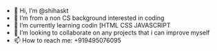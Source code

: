 - 👋 Hi, I’m @shihaskt
- 👀 I’m from a non CS background interested in coding 
- 🌱 I’m currently learning codin [HTML CSS JAVASCRIPT
- 💞️ I’m looking to collaborate on any projects that i can improve myself
- 📫 How to reach me: +919495076095

<!---
shihaskt/shihaskt is a ✨ special ✨ repository because its `README.md` (this file) appears on your GitHub profile.
You can click the Preview link to take a look at your changes.
--->
